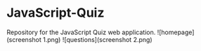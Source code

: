 # JavaScript-Quiz
Repository for the JavaScript Quiz web application.
![homepage](screenshot 1.png)
![questions](screenshot 2.png)
